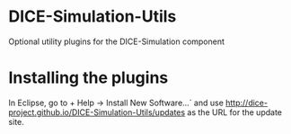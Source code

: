 # DICE-Simulation-Utils
Optional utility plugins for the DICE-Simulation component

# Installing the plugins

In Eclipse, go to + Help -> Install New Software...` and use http://dice-project.github.io/DICE-Simulation-Utils/updates as the URL for the update site.
